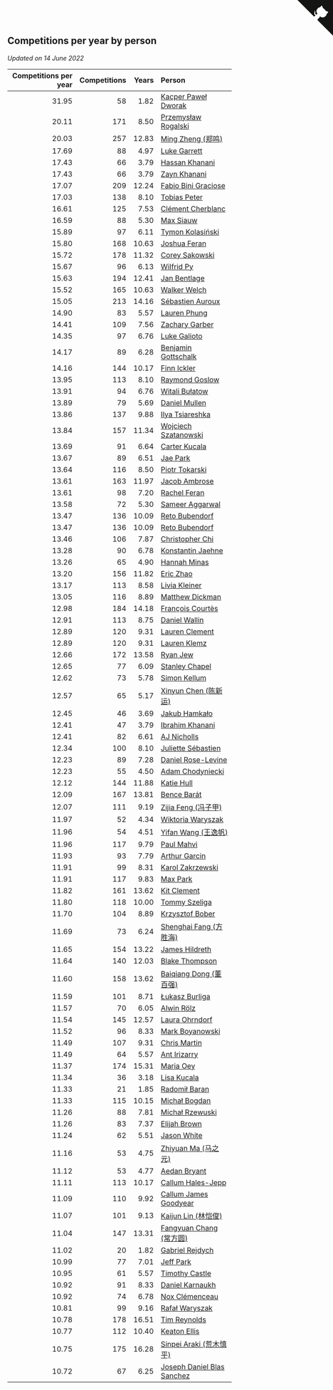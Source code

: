 ## Competitions per year by person

*Updated on 14 June 2022*

| Competitions per year | Competitions | Years | Person |
| ---: | ---: | ---: | :--- |
| 31.95 | 58 | 1.82 | [Kacper Paweł Dworak](https://www.worldcubeassociation.org/persons/2020DWOR01) |
| 20.11 | 171 | 8.50 | [Przemysław Rogalski](https://www.worldcubeassociation.org/persons/2013ROGA02) |
| 20.03 | 257 | 12.83 | [Ming Zheng (郑鸣)](https://www.worldcubeassociation.org/persons/2009ZHEN11) |
| 17.69 | 88 | 4.97 | [Luke Garrett](https://www.worldcubeassociation.org/persons/2017GARR05) |
| 17.43 | 66 | 3.79 | [Hassan Khanani](https://www.worldcubeassociation.org/persons/2018KHAN26) |
| 17.43 | 66 | 3.79 | [Zayn Khanani](https://www.worldcubeassociation.org/persons/2018KHAN28) |
| 17.07 | 209 | 12.24 | [Fabio Bini Graciose](https://www.worldcubeassociation.org/persons/2010GRAC02) |
| 17.03 | 138 | 8.10 | [Tobias Peter](https://www.worldcubeassociation.org/persons/2014PETE03) |
| 16.61 | 125 | 7.53 | [Clément Cherblanc](https://www.worldcubeassociation.org/persons/2014CHER05) |
| 16.59 | 88 | 5.30 | [Max Siauw](https://www.worldcubeassociation.org/persons/2017SIAU02) |
| 15.89 | 97 | 6.11 | [Tymon Kolasiński](https://www.worldcubeassociation.org/persons/2016KOLA02) |
| 15.80 | 168 | 10.63 | [Joshua Feran](https://www.worldcubeassociation.org/persons/2011FERA01) |
| 15.72 | 178 | 11.32 | [Corey Sakowski](https://www.worldcubeassociation.org/persons/2011SAKO01) |
| 15.67 | 96 | 6.13 | [Wilfrid Py](https://www.worldcubeassociation.org/persons/2016PYWI01) |
| 15.63 | 194 | 12.41 | [Jan Bentlage](https://www.worldcubeassociation.org/persons/2010BENT01) |
| 15.52 | 165 | 10.63 | [Walker Welch](https://www.worldcubeassociation.org/persons/2011WELC01) |
| 15.05 | 213 | 14.16 | [Sébastien Auroux](https://www.worldcubeassociation.org/persons/2008AURO01) |
| 14.90 | 83 | 5.57 | [Lauren Phung](https://www.worldcubeassociation.org/persons/2016PHUN02) |
| 14.41 | 109 | 7.56 | [Zachary Garber](https://www.worldcubeassociation.org/persons/2014GARB01) |
| 14.35 | 97 | 6.76 | [Luke Galioto](https://www.worldcubeassociation.org/persons/2015GALI02) |
| 14.17 | 89 | 6.28 | [Benjamin Gottschalk](https://www.worldcubeassociation.org/persons/2016GOTT01) |
| 14.16 | 144 | 10.17 | [Finn Ickler](https://www.worldcubeassociation.org/persons/2012ICKL01) |
| 13.95 | 113 | 8.10 | [Raymond Goslow](https://www.worldcubeassociation.org/persons/2014GOSL01) |
| 13.91 | 94 | 6.76 | [Witali Bułatow](https://www.worldcubeassociation.org/persons/2015BUAT01) |
| 13.89 | 79 | 5.69 | [Daniel Mullen](https://www.worldcubeassociation.org/persons/2016MULL04) |
| 13.86 | 137 | 9.88 | [Ilya Tsiareshka](https://www.worldcubeassociation.org/persons/2012TERE01) |
| 13.84 | 157 | 11.34 | [Wojciech Szatanowski](https://www.worldcubeassociation.org/persons/2011SZAT01) |
| 13.69 | 91 | 6.64 | [Carter Kucala](https://www.worldcubeassociation.org/persons/2015KUCA01) |
| 13.67 | 89 | 6.51 | [Jae Park](https://www.worldcubeassociation.org/persons/2015PARK24) |
| 13.64 | 116 | 8.50 | [Piotr Tokarski](https://www.worldcubeassociation.org/persons/2013TOKA01) |
| 13.61 | 163 | 11.97 | [Jacob Ambrose](https://www.worldcubeassociation.org/persons/2010AMBR01) |
| 13.61 | 98 | 7.20 | [Rachel Feran](https://www.worldcubeassociation.org/persons/2015FERA01) |
| 13.58 | 72 | 5.30 | [Sameer Aggarwal](https://www.worldcubeassociation.org/persons/2017AGGA01) |
| 13.47 | 136 | 10.09 | [Reto Bubendorf](https://www.worldcubeassociation.org/persons/2012BUBE01) |
| 13.47 | 136 | 10.09 | [Reto Bubendorf](https://www.worldcubeassociation.org/persons/2012BUBE01) |
| 13.46 | 106 | 7.87 | [Christopher Chi](https://www.worldcubeassociation.org/persons/2014CHIC01) |
| 13.28 | 90 | 6.78 | [Konstantin Jaehne](https://www.worldcubeassociation.org/persons/2015JAEH01) |
| 13.26 | 65 | 4.90 | [Hannah Minas](https://www.worldcubeassociation.org/persons/2017MINA04) |
| 13.20 | 156 | 11.82 | [Eric Zhao](https://www.worldcubeassociation.org/persons/2010ZHAO19) |
| 13.17 | 113 | 8.58 | [Livia Kleiner](https://www.worldcubeassociation.org/persons/2013KLEI03) |
| 13.05 | 116 | 8.89 | [Matthew Dickman](https://www.worldcubeassociation.org/persons/2013DICK01) |
| 12.98 | 184 | 14.18 | [François Courtès](https://www.worldcubeassociation.org/persons/2008COUR01) |
| 12.91 | 113 | 8.75 | [Daniel Wallin](https://www.worldcubeassociation.org/persons/2013WALL03) |
| 12.89 | 120 | 9.31 | [Lauren Clement](https://www.worldcubeassociation.org/persons/2013KLEM01) |
| 12.89 | 120 | 9.31 | [Lauren Klemz](https://www.worldcubeassociation.org/persons/2013KLEM01) |
| 12.66 | 172 | 13.58 | [Ryan Jew](https://www.worldcubeassociation.org/persons/2008JEWR01) |
| 12.65 | 77 | 6.09 | [Stanley Chapel](https://www.worldcubeassociation.org/persons/2016CHAP04) |
| 12.62 | 73 | 5.78 | [Simon Kellum](https://www.worldcubeassociation.org/persons/2016KELL12) |
| 12.57 | 65 | 5.17 | [Xinyun Chen (陈新运)](https://www.worldcubeassociation.org/persons/2017CHEN36) |
| 12.45 | 46 | 3.69 | [Jakub Hamkało](https://www.worldcubeassociation.org/persons/2018HAMK01) |
| 12.41 | 47 | 3.79 | [Ibrahim Khanani](https://www.worldcubeassociation.org/persons/2018KHAN27) |
| 12.41 | 82 | 6.61 | [AJ Nicholls](https://www.worldcubeassociation.org/persons/2015NICH04) |
| 12.34 | 100 | 8.10 | [Juliette Sébastien](https://www.worldcubeassociation.org/persons/2014SEBA01) |
| 12.23 | 89 | 7.28 | [Daniel Rose-Levine](https://www.worldcubeassociation.org/persons/2015ROSE01) |
| 12.23 | 55 | 4.50 | [Adam Chodyniecki](https://www.worldcubeassociation.org/persons/2017CHOD02) |
| 12.12 | 144 | 11.88 | [Katie Hull](https://www.worldcubeassociation.org/persons/2010HULL01) |
| 12.09 | 167 | 13.81 | [Bence Barát](https://www.worldcubeassociation.org/persons/2008BARA01) |
| 12.07 | 111 | 9.19 | [Zijia Feng (冯子甲)](https://www.worldcubeassociation.org/persons/2013FENG02) |
| 11.97 | 52 | 4.34 | [Wiktoria Waryszak](https://www.worldcubeassociation.org/persons/2018WARY01) |
| 11.96 | 54 | 4.51 | [Yifan Wang (王逸帆)](https://www.worldcubeassociation.org/persons/2017WANY29) |
| 11.96 | 117 | 9.79 | [Paul Mahvi](https://www.worldcubeassociation.org/persons/2012MAHV01) |
| 11.93 | 93 | 7.79 | [Arthur Garcin](https://www.worldcubeassociation.org/persons/2014GARC27) |
| 11.91 | 99 | 8.31 | [Karol Zakrzewski](https://www.worldcubeassociation.org/persons/2014ZAKR01) |
| 11.91 | 117 | 9.83 | [Max Park](https://www.worldcubeassociation.org/persons/2012PARK03) |
| 11.82 | 161 | 13.62 | [Kit Clement](https://www.worldcubeassociation.org/persons/2008CLEM01) |
| 11.80 | 118 | 10.00 | [Tommy Szeliga](https://www.worldcubeassociation.org/persons/2012SZEL01) |
| 11.70 | 104 | 8.89 | [Krzysztof Bober](https://www.worldcubeassociation.org/persons/2013BOBE01) |
| 11.69 | 73 | 6.24 | [Shenghai Fang (方胜海)](https://www.worldcubeassociation.org/persons/2016FANG01) |
| 11.65 | 154 | 13.22 | [James Hildreth](https://www.worldcubeassociation.org/persons/2009HILD01) |
| 11.64 | 140 | 12.03 | [Blake Thompson](https://www.worldcubeassociation.org/persons/2010THOM03) |
| 11.60 | 158 | 13.62 | [Baiqiang Dong (董百强)](https://www.worldcubeassociation.org/persons/2008DONG06) |
| 11.59 | 101 | 8.71 | [Łukasz Burliga](https://www.worldcubeassociation.org/persons/2013BURL01) |
| 11.57 | 70 | 6.05 | [Alwin Rölz](https://www.worldcubeassociation.org/persons/2016ROLZ01) |
| 11.54 | 145 | 12.57 | [Laura Ohrndorf](https://www.worldcubeassociation.org/persons/2009OHRN01) |
| 11.52 | 96 | 8.33 | [Mark Boyanowski](https://www.worldcubeassociation.org/persons/2014BOYA01) |
| 11.49 | 107 | 9.31 | [Chris Martin](https://www.worldcubeassociation.org/persons/2013MART03) |
| 11.49 | 64 | 5.57 | [Ant Irizarry](https://www.worldcubeassociation.org/persons/2016IRIZ02) |
| 11.37 | 174 | 15.31 | [Maria Oey](https://www.worldcubeassociation.org/persons/2007OEYM01) |
| 11.34 | 36 | 3.18 | [Lisa Kucala](https://www.worldcubeassociation.org/persons/2019KUCA01) |
| 11.33 | 21 | 1.85 | [Radomił Baran](https://www.worldcubeassociation.org/persons/2020BARA02) |
| 11.33 | 115 | 10.15 | [Michał Bogdan](https://www.worldcubeassociation.org/persons/2012BOGD01) |
| 11.26 | 88 | 7.81 | [Michał Rzewuski](https://www.worldcubeassociation.org/persons/2014RZEW01) |
| 11.26 | 83 | 7.37 | [Elijah Brown](https://www.worldcubeassociation.org/persons/2015BROW03) |
| 11.24 | 62 | 5.51 | [Jason White](https://www.worldcubeassociation.org/persons/2016WHIT16) |
| 11.16 | 53 | 4.75 | [Zhiyuan Ma (马之元)](https://www.worldcubeassociation.org/persons/2017MAZH04) |
| 11.12 | 53 | 4.77 | [Aedan Bryant](https://www.worldcubeassociation.org/persons/2017BRYA06) |
| 11.11 | 113 | 10.17 | [Callum Hales-Jepp](https://www.worldcubeassociation.org/persons/2012HALE01) |
| 11.09 | 110 | 9.92 | [Callum James Goodyear](https://www.worldcubeassociation.org/persons/2012GOOD02) |
| 11.07 | 101 | 9.13 | [Kaijun Lin (林恺俊)](https://www.worldcubeassociation.org/persons/2013LINK01) |
| 11.04 | 147 | 13.31 | [Fangyuan Chang (常方圆)](https://www.worldcubeassociation.org/persons/2009CHAN04) |
| 11.02 | 20 | 1.82 | [Gabriel Rejdych](https://www.worldcubeassociation.org/persons/2020REJD01) |
| 10.99 | 77 | 7.01 | [Jeff Park](https://www.worldcubeassociation.org/persons/2015PARK08) |
| 10.95 | 61 | 5.57 | [Timothy Castle](https://www.worldcubeassociation.org/persons/2016CAST48) |
| 10.92 | 91 | 8.33 | [Daniel Karnaukh](https://www.worldcubeassociation.org/persons/2014KARN02) |
| 10.92 | 74 | 6.78 | [Nox Clémenceau](https://www.worldcubeassociation.org/persons/2015CLEM03) |
| 10.81 | 99 | 9.16 | [Rafał Waryszak](https://www.worldcubeassociation.org/persons/2013WARY01) |
| 10.78 | 178 | 16.51 | [Tim Reynolds](https://www.worldcubeassociation.org/persons/2005REYN01) |
| 10.77 | 112 | 10.40 | [Keaton Ellis](https://www.worldcubeassociation.org/persons/2012ELLI01) |
| 10.75 | 175 | 16.28 | [Sinpei Araki (荒木慎平)](https://www.worldcubeassociation.org/persons/2006ARAK01) |
| 10.72 | 67 | 6.25 | [Joseph Daniel Blas Sanchez](https://www.worldcubeassociation.org/persons/2016SANC08) |


<a href="https://github.com/jonatanklosko/wca_statistics" class="github-corner" aria-label="View source on Github"><svg width="80" height="80" viewBox="0 0 250 250" style="fill:#151513; color:#fff; position: absolute; top: 0; border: 0; right: 0;" aria-hidden="true"><path d="M0,0 L115,115 L130,115 L142,142 L250,250 L250,0 Z"></path><path d="M128.3,109.0 C113.8,99.7 119.0,89.6 119.0,89.6 C122.0,82.7 120.5,78.6 120.5,78.6 C119.2,72.0 123.4,76.3 123.4,76.3 C127.3,80.9 125.5,87.3 125.5,87.3 C122.9,97.6 130.6,101.9 134.4,103.2" fill="currentColor" style="transform-origin: 130px 106px;" class="octo-arm"></path><path d="M115.0,115.0 C114.9,115.1 118.7,116.5 119.8,115.4 L133.7,101.6 C136.9,99.2 139.9,98.4 142.2,98.6 C133.8,88.0 127.5,74.4 143.8,58.0 C148.5,53.4 154.0,51.2 159.7,51.0 C160.3,49.4 163.2,43.6 171.4,40.1 C171.4,40.1 176.1,42.5 178.8,56.2 C183.1,58.6 187.2,61.8 190.9,65.4 C194.5,69.0 197.7,73.2 200.1,77.6 C213.8,80.2 216.3,84.9 216.3,84.9 C212.7,93.1 206.9,96.0 205.4,96.6 C205.1,102.4 203.0,107.8 198.3,112.5 C181.9,128.9 168.3,122.5 157.7,114.1 C157.9,116.9 156.7,120.9 152.7,124.9 L141.0,136.5 C139.8,137.7 141.6,141.9 141.8,141.8 Z" fill="currentColor" class="octo-body"></path></svg></a><style>.github-corner:hover .octo-arm{animation:octocat-wave 560ms ease-in-out}@keyframes octocat-wave{0%,100%{transform:rotate(0)}20%,60%{transform:rotate(-25deg)}40%,80%{transform:rotate(10deg)}}@media (max-width:500px){.github-corner:hover .octo-arm{animation:none}.github-corner .octo-arm{animation:octocat-wave 560ms ease-in-out}}</style>
